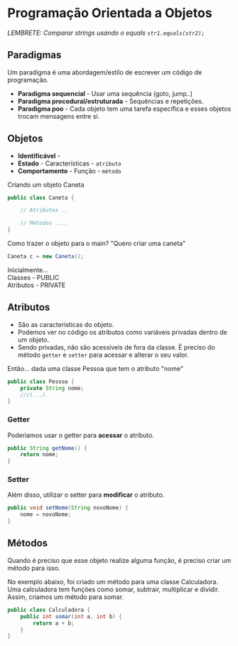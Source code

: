 # Programação Orientada a Objetos

_LEMBRETE: Comparar strings usando o equals `str1.equals(str2);`_

## Paradigmas

Um paradigma é uma abordagem/estilo de escrever um código de programação.

- **Paradigma sequencial** - Usar uma sequência (goto, jump..)
- **Paradigma procedural/estruturada** - Sequências e repetições.
- **Paradigma poo** -  Cada objeto tem uma tarefa específica e esses objetos trocam mensagens entre si.

## Objetos
- **Identificável** - 
- **Estado** - Características - `atributo`
- **Comportamento** - Função - `método`

Criando um objeto Caneta
```java
public class Caneta {

    // Atributos ..

    // Métodos ....
}
```

Como trazer o objeto para o main? 
"Quero criar uma caneta" 
```java
Caneta c = new Caneta();
```

Inicialmente...<br>
Classes - PUBLIC <br>
Atributos - PRIVATE <br>

## Atributos
- São as características do objeto.
- Podemos ver no código os atributos como variáveis privadas dentro de um objeto.
- Sendo privadas, não são acessíveis de fora da classe. É preciso do método `getter` e `setter` para acessar e alterar o seu valor.


Então... dada uma classe Pessoa que tem o atributo "nome"
```java
public class Pessoa {
    private String nome;
    ///(...)
}
```

### Getter 
Poderiamos usar o getter para **acessar** o atributo.
```java
public String getNome() {
    return nome;
}
```
### Setter
Além disso, utilizar o setter para **modificar** o atributo.
```java
public void setNome(String novoNome) {
    nome = novoNome;
}
```

## Métodos
Quando é preciso que esse objeto realize alguma função, é preciso criar um método para isso. 

No exemplo abaixo, foi criado um método para uma classe Calculadora. Uma calculadora tem funções como somar, subtrair, multiplicar e dividir. Assim, criamos um método para somar.
```java
public class Calculadora {
    public int somar(int a, int b) {
        return a + b;
    }
}
```